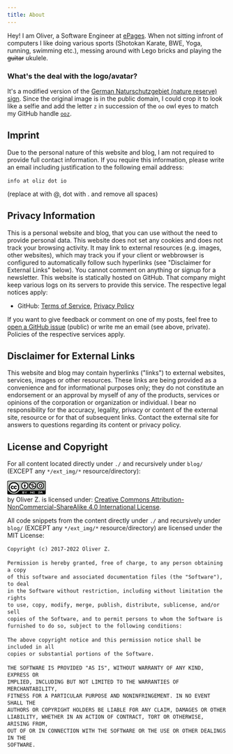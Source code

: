 ```yaml
---
title: About
---
```


Hey! I am Oliver, a Software Engineer at [ePages](https://www.epages.com/).
When not sitting infront of computers I like doing various sports (Shotokan Karate, BWE, Yoga, running, swimming etc.), messing around with Lego bricks and playing the <del>guitar</del> ukulele.

### What's the deal with the logo/avatar?

It's a modified version of the [German Naturschutzgebiet (nature reserve) sign](https://en.wikipedia.org/wiki/Naturschutzgebiet).
Since the original image is in the public domain,
I could crop it to look like a selfie and add the letter `z` in succession of the `oo` owl eyes to match my GitHub handle [`ooz`](https://github.com/ooz).

## Imprint

Due to the personal nature of this website and blog, I am not required to provide full contact information.
If you require this information, please write an email including justification to the following email address:

```
info at oliz dot io
```
(replace at with @, dot with . and remove all spaces)

## Privacy Information

This is a personal website and blog, that you can use without the need to provide personal data.
This website does not set any cookies and does not track your browsing activity.
It may link to external resources (e.g. images, other websites), which may track you if your client or webbrowser is configured to automatically follow such hyperlinks (see "Disclaimer for External Links" below).
You cannot comment on anything or signup for a newsletter.
This website is statically hosted on GitHub.
That company might keep various logs on its servers to provide this service.
The respective legal notices apply:

* GitHub: [Terms of Service](https://help.github.com/articles/github-terms-of-service/), [Privacy Policy](https://help.github.com/articles/github-privacy-statement/)

If you want to give feedback or comment on one of my posts, feel free to [open a GitHub issue](https://github.com/ooz/blog/issues) (public) or write me an email (see above, private). Policies of the respective services apply.

## Disclaimer for External Links

This website and blog may contain hyperlinks ("links") to external websites, services, images or other resources.
These links are being provided as a convenience and for informational purposes only; they do not constitute an endorsement or an approval by myself of any of the products, services or opinions of the corporation or organization or individual. I bear no responsibility for the accuracy, legality, privacy or content of the external site, resource or for that of subsequent links. Contact the external site for answers to questions regarding its content or privacy policy.

## License and Copyright

For all content located directly under `./` and recursively under `blog/` (EXCEPT any `*/ext_img/*` resource/directory):

<a rel="license" href="http://creativecommons.org/licenses/by-nc-sa/4.0/"><img alt="Creative Commons License" src="static/ext_img/cc_by-nc-sa_4.0_88x31.png" /></a><br />by Oliver Z. is licensed under: <a rel="license" href="http://creativecommons.org/licenses/by-nc-sa/4.0/">Creative Commons Attribution-NonCommercial-ShareAlike 4.0 International License</a>.

All code snippets from the content directly under `./` and recursively under `blog/` (EXCEPT any `*/ext_img/*` resource/directory) are licensed under the MIT License:

```
Copyright (c) 2017-2022 Oliver Z.

Permission is hereby granted, free of charge, to any person obtaining a copy
of this software and associated documentation files (the "Software"), to deal
in the Software without restriction, including without limitation the rights
to use, copy, modify, merge, publish, distribute, sublicense, and/or sell
copies of the Software, and to permit persons to whom the Software is
furnished to do so, subject to the following conditions:

The above copyright notice and this permission notice shall be included in all
copies or substantial portions of the Software.

THE SOFTWARE IS PROVIDED "AS IS", WITHOUT WARRANTY OF ANY KIND, EXPRESS OR
IMPLIED, INCLUDING BUT NOT LIMITED TO THE WARRANTIES OF MERCHANTABILITY,
FITNESS FOR A PARTICULAR PURPOSE AND NONINFRINGEMENT. IN NO EVENT SHALL THE
AUTHORS OR COPYRIGHT HOLDERS BE LIABLE FOR ANY CLAIM, DAMAGES OR OTHER
LIABILITY, WHETHER IN AN ACTION OF CONTRACT, TORT OR OTHERWISE, ARISING FROM,
OUT OF OR IN CONNECTION WITH THE SOFTWARE OR THE USE OR OTHER DEALINGS IN THE
SOFTWARE.
```

